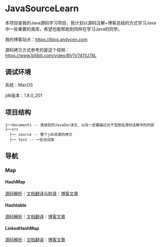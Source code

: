 # JavaSourceLearn

本项目是我的Java源码学习项目，我计划以源码注解+博客总结的方式学习Java中一些重要的类库，希望也能帮助到同样在学习Java的同学。

我的博客站点：https://blog.andycen.com

源码拷贝方式参考的是这个视频：https://www.bilibili.com/video/BV1V7411U78L

## 调试环境

系统：MacOS

jdk版本：1.8.0_201

## 项目结构

```
├──documents -- 类级别的JavaDoc译文、以及一些篇幅过长不宜放在源码注解中的内容
├──src
  ├── source -- 整个jdk目录的拷贝
  ├── test -- 一些测试类
```

## 导航

### Map

#### HashMap

<a href="https://github.com/cenry/JavaSourceLearn/blob/master/src/com/andycen/source/java/util/HashMap.java">源码解析</a>｜<a href="https://github.com/cenry/JavaSourceLearn/blob/master/documents/HashMap.md">文档翻译与附录</a>｜<a href="https://blog.andycen.com/2020/04/24/Java%E9%9B%86%E5%90%88%E6%A1%86%E6%9E%B6%E4%B9%8BHashMap/">博客文章</a> 

#### Hashtable

<a href="https://github.com/cenry/JavaSourceLearn/blob/master/src/com/andycen/source/java/util/Hashtable.java">源码解析</a>｜<a href="https://github.com/cenry/JavaSourceLearn/blob/master/documents/Hashtable.md">文档翻译</a>｜<a href="https://blog.andycen.com/2020/05/02/Java%E9%9B%86%E5%90%88%E6%A1%86%E6%9E%B6%E4%B9%8BHashtable/">博客文章</a>

#### LinkedHashMap

<a href="https://github.com/cenry/JavaSourceLearn/blob/master/src/com/andycen/source/java/util/LinkedHashMap.java">源码解析</a>｜<a href="https://github.com/cenry/JavaSourceLearn/blob/master/documents/LinkedHashMap.md">文档翻译</a>｜<a href="https://blog.andycen.com/2020/05/03/Java%E9%9B%86%E5%90%88%E6%A1%86%E6%9E%B6%E4%B9%8BLinkedHashMap/">博客文章</a>